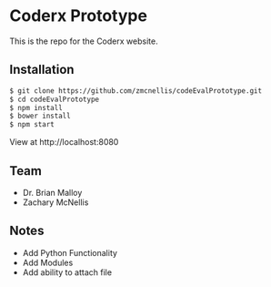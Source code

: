 # Coderx Prototype

This is the repo for the Coderx website.

## Installation
```sh
$ git clone https://github.com/zmcnellis/codeEvalPrototype.git
$ cd codeEvalPrototype
$ npm install
$ bower install
$ npm start
```
View at http://localhost:8080

## Team
- Dr. Brian Malloy 
- Zachary McNellis

## Notes
- Add Python Functionality
- Add Modules
- Add ability to attach file
